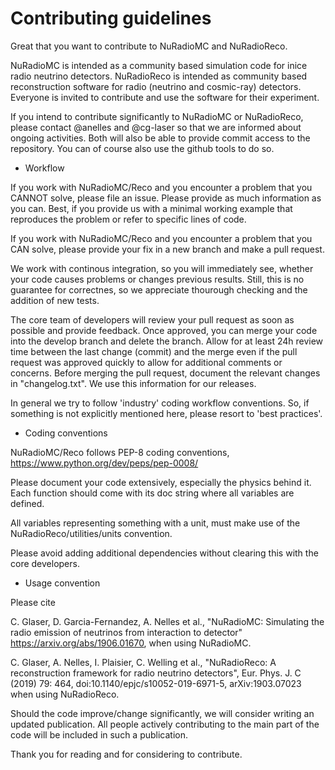 # Contributing guidelines

Great that you want to contribute to NuRadioMC and NuRadioReco.

NuRadioMC is intended as a community based simulation code for inice radio neutrino detectors. 
NuRadioReco is intended as community based reconstruction software for radio (neutrino and cosmic-ray) detectors.
Everyone is invited to contribute and use the software for their experiment.

If you intend to contribute significantly to NuRadioMC or NuRadioReco, please contact @anelles and @cg-laser so that we
are informed about ongoing activities. Both will also be able to provide commit access to the repository. You can of course also use the github tools to do so. 

* Workflow

If you work with NuRadioMC/Reco and you encounter a problem that you CANNOT solve, please file an issue. 
Please provide as much information as you can. 
Best, if you provide us with a minimal working example that reproduces the problem or refer to specific lines of code. 

If you work with NuRadioMC/Reco and you encounter a problem that you CAN solve, 
please provide your fix in a new branch and make a pull request.

We work with continous integration, so you will immediately see, whether your code causes problems or changes previous results. Still, this is no guarantee for correctnes, so we appreciate thourough checking and the addition of new tests. 

The core team of developers will review your pull request as soon as possible and provide feedback. 
Once approved, you can merge your code into the develop branch and delete the branch. Allow for at least 24h review time between the last change (commit) and the merge even if the pull request was approved quickly to allow for additional comments or concerns.
Before merging the pull request, document the relevant changes in "changelog.txt". We use this information for our releases. 

In general we try to follow 'industry' coding workflow conventions. So, if something is not explicitly mentioned here, please resort to 'best practices'.

* Coding conventions

NuRadioMC/Reco follows PEP-8 coding conventions, https://www.python.org/dev/peps/pep-0008/

Please document your code extensively, especially the physics behind it. Each function should come with its doc string where all variables are defined. 

All variables representing something with a unit, must make use of the NuRadioReco/utilities/units convention.

Please avoid adding additional dependencies without clearing this with the core developers. 

* Usage convention

Please cite

C. Glaser, D. Garcia-Fernandez, A. Nelles et al., "NuRadioMC: Simulating the radio emission of neutrinos from interaction to detector" https://arxiv.org/abs/1906.01670, when using NuRadioMC.

C. Glaser, A. Nelles, I. Plaisier, C. Welling et al., "NuRadioReco: A reconstruction framework for radio neutrino detectors", Eur. Phys. J. C (2019) 79: 464, doi:10.1140/epjc/s10052-019-6971-5, arXiv:1903.07023
when using NuRadioReco.

Should the code improve/change significantly, we will consider writing an updated publication. All people actively contributing to the main part of the code will be included in such a publication.

Thank you for reading and for considering to contribute.
